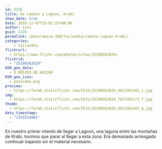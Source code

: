 ```yaml
---
id: 2226
title: De camino a Lagoon, Krabi
show_date: true
date: 2016-11-07T15:02:23+00:00
author: sito
guid: 2226
permalink: /panoramica-360/tailandia/camino-lagoon-krabi/
categories:
    - tailandia
flickrurl:
  - https://www.flickr.com/photos/sitoo/25298562029/
flickrid:
  - "25298562029"
OSM_geo_data:
  - 8.005353,98.842168
OSM_geo_icon:
  - panorama.png
preview:
  - https://farm6.staticflickr.com/5515/25298562029_d8123814d1_z.jpg
img:
  - https://farm6.staticflickr.com/5515/25298562029_fb57285c73_f.jpg
thumb:
  - https://farm6.staticflickr.com/5515/25298562029_d8123814d1_q.jpg
data_timestamp:
  - "1555534905"
---
```

En nuestro primer intento de llegar a Lagoon, una laguna entre las montañas de Krabi, tuvimos que parar al llegar a esta zona. Era demasiado arriesgado continuar bajando sin el material necesario.